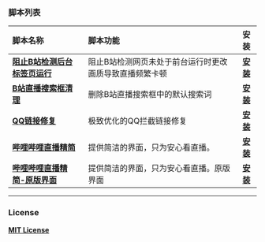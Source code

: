 ### 脚本列表
| 脚本名称 | 脚本功能 | 安装 |
| :---- | :---- | :----: |
| **[阻止B站检测后台标签页运行](https://github.com/QingFengM/Scripts/blob/main/%E9%98%BB%E6%AD%A2B%E7%AB%99%E6%A3%80%E6%B5%8B%E5%90%8E%E5%8F%B0%E6%A0%87%E7%AD%BE%E9%A1%B5%E8%BF%90%E8%A1%8C.user.js)** | 阻止B站检测网页未处于前台运行时更改画质导致直播频繁卡顿 | **[安装](https://github.com/QingFengM/Scripts/raw/refs/heads/main/%E9%98%BB%E6%AD%A2B%E7%AB%99%E6%A3%80%E6%B5%8B%E5%90%8E%E5%8F%B0%E6%A0%87%E7%AD%BE%E9%A1%B5%E8%BF%90%E8%A1%8C.user.js)**  |
| **[B站直播搜索框清理](https://github.com/QingFengM/Scripts/blob/main/B%E7%AB%99%E7%9B%B4%E6%92%AD%E6%90%9C%E7%B4%A2%E6%A1%86%E6%B8%85%E7%90%86.user.js)** | 删除B站直播搜索框中的默认搜索词 | **[安装](https://github.com/QingFengM/Scripts/raw/refs/heads/main/B%E7%AB%99%E7%9B%B4%E6%92%AD%E6%90%9C%E7%B4%A2%E6%A1%86%E6%B8%85%E7%90%86.user.js)**  |
| **[QQ链接修复](https://github.com/QingFengM/Scripts/blob/main/QQ%E9%93%BE%E6%8E%A5%E4%BF%AE%E5%A4%8D.user.js)** | 极致优化的QQ拦截链接修复 | **[安装](https://github.com/QingFengM/Scripts/raw/refs/heads/main/QQ%E9%93%BE%E6%8E%A5%E4%BF%AE%E5%A4%8D.user.js)**  |
| **[哔哩哔哩直播精简](https://github.com/QingFengM/Scripts/blob/main/%E5%93%94%E5%93%A9%E5%93%94%E5%93%A9%E7%9B%B4%E6%92%AD%E7%B2%BE%E7%AE%80.user.js)** | 提供简洁的界面，只为安心看直播。 | **[安装](https://github.com/QingFengM/Scripts/raw/refs/heads/main/%E5%93%94%E5%93%A9%E5%93%94%E5%93%A9%E7%9B%B4%E6%92%AD%E7%B2%BE%E7%AE%80.user.js)** 
| **[哔哩哔哩直播精简-原版界面](https://github.com/QingFengM/Scripts/blob/main/%E5%93%94%E5%93%A9%E5%93%94%E5%93%A9%E7%9B%B4%E6%92%AD%E7%B2%BE%E7%AE%80-原版界面.user.js)** | 提供简洁的界面，只为安心看直播。原版界面 | **[安装](https://github.com/QingFengM/Scripts/raw/refs/heads/main/%E5%93%94%E5%93%A9%E5%93%94%E5%93%A9%E7%9B%B4%E6%92%AD%E7%B2%BE%E7%AE%80-原版界面.user.js)** |
****
### License
**[MIT License](https://github.com/QingFengM/Scripts/blob/main/LICENSE)**
